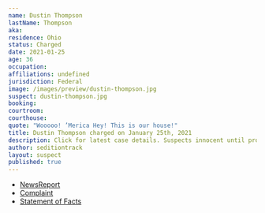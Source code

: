 ```yaml
---
name: Dustin Thompson
lastName: Thompson
aka:
residence: Ohio
status: Charged
date: 2021-01-25
age: 36
occupation:
affiliations: undefined
jurisdiction: Federal
image: /images/preview/dustin-thompson.jpg
suspect: dustin-thompson.jpg
booking:
courtroom:
courthouse:
quote: "Wooooo! ’Merica Hey! This is our house!"
title: Dustin Thompson charged on January 25th, 2021
description: Click for latest case details. Suspects innocent until proven guilty.
author: seditiontrack
layout: suspect
published: true
---
```

- [NewsReport](https://www.fox19.com/2021/01/26/fbi-more-ohioans-charged-violent-us-capitol-protest/)
- [Complaint](https://www.justice.gov/opa/page/file/1361301/download)
- [Statement of Facts](https://www.justice.gov/opa/page/file/1361301/download)
